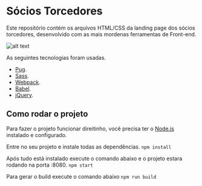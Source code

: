 # Sócios Torcedores
Este repositório contém os arquivos HTML/CSS da landing page dos sócios torcedores, desenvolvido com as mais mordenas ferramentas de Front-end.


![alt text](https://github.com/allefbr/socios-torcedores/blob/master/escudo.png "Logo Socios torcedores")

As seguintes tecnologias foram usadas.
*   [Pug](https://pugjs.org/api/getting-started.html).
*   [Sass](http://sass-lang.com/).
*   [Webpack](https://webpack.js.org/).
*   [Babel](https://babeljs.io/).
*   [jQuery](https://jquery.com/).


## Como rodar o projeto
Para fazer o projeto funcionar direitinho, você precisa ter o [Node.js](https://nodejs.org/en/) instalado e configurado.

Entre no seu projeto e instale todas as dependências.
`npm install`

Após tudo está instalado execute o comando abaixo e o projeto estara rodando na porta :8080.
`npm start`

Para gerar o build execute o comando abaixo
`npm run build`
